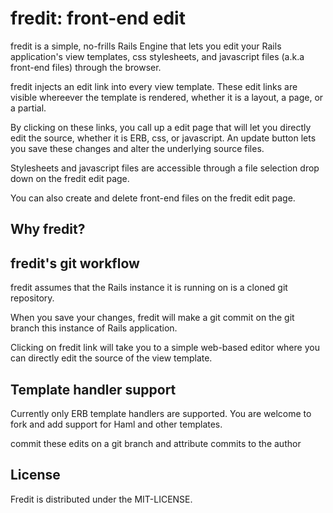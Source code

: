 # fredit: front-end edit

fredit is a simple, no-frills Rails Engine that lets you edit your Rails
application's view templates, css stylesheets, and javascript files
(a.k.a front-end files) through the browser.

fredit injects an edit link into every view template. These edit links
are visible whereever the template is rendered, whether it is a layout,
a page, or a partial. 

By clicking on these links, you call up a edit page that will let you
directly edit the source, whether it is ERB, css, or javascript. An
update button lets you save these changes and alter the underlying
source files.

Stylesheets and javascript files are accessible through a file selection
drop down on the fredit edit page. 

You can also create and delete front-end files on the fredit edit page.


## Why fredit?



## fredit's git workflow

fredit assumes that the Rails instance it is running on is a cloned git
repository. 

When you save your changes, fredit will make a git commit on
the git branch this instance of Rails application.

Clicking on fredit link will take you to a simple web-based editor where
you can directly edit the source of the view template.


## Template handler support

Currently only ERB template handlers are supported. You are welcome to
fork and add support for Haml and other templates.


commit these edits on a git branch and attribute commits to the author

## License

Fredit is distributed under the MIT-LICENSE.

